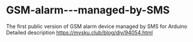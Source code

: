 # GSM-alarm---managed-by-SMS
The first public version of GSM alarm device managed by SMS for Arduino<br>
Detailed description https://mysku.club/blog/diy/94054.html
